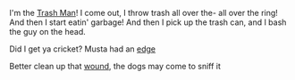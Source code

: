 I'm the [Trash Man](https://www.youtube.com/watch?v=2kWUbrx4EMw)! I come out, I throw trash all over the- all over the ring! And then I start eatin' garbage! And then I pick up the trash can, and I bash the guy on the head.

Did I get ya cricket? Musta had an [edge](https://youtu.be/2kWUbrx4EMw?t=1m8s)

Better clean up that [wound](../marshmallow.md), the dogs may come to sniff it

